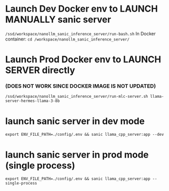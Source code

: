# Launch Dev Docker env to LAUNCH MANUALLY sanic server
`/ssd/workspace/nanollm_sanic_inference_server/run-bash.sh`
In Docker container:
`cd /workspace/nanollm_sanic_inference_server/`

# Launch Prod Docker env to LAUNCH SERVER directly
### (DOES NOT WORK SINCE DOCKER IMAGE IS NOT UPDATED)
`/ssd/workspace/nanollm_sanic_inference_server/run-mlc-server.sh llama-server-hermes-llama-3-8b`


# launch sanic server in dev mode
`export ENV_FILE_PATH=./config/.env && sanic llama_cpp_server:app --dev`

# launch sanic server in prod mode (single process)
`export ENV_FILE_PATH=./config/.env && sanic llama_cpp_server:app --single-process`